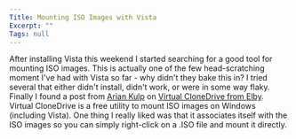 ```yaml
---
Title: Mounting ISO Images with Vista
Excerpt: ""
Tags: null
---
```

After installing Vista this weekend I started searching for a good tool for mounting ISO images. This is actually one of the few head-scratching moment I've had with Vista so far - why didn't they bake this in? 
 I tried several that either didn't install, didn't work, or were in some way flaky. Finally I found a post from <a title="Mounting an ISO image in Windows Vista" href="http://www.ariankulp.com/archive/2006/06/05/1261.aspx" target="_blank">Arian Kulp</a> on <a title="Virtual CloneDrive Download" href="http://www.elby.de/fun/software/index.html">Virtual CloneDrive from Elby</a>.
 Virtual CloneDrive is a free utility to mount ISO images on Windows (including Vista). One thing I really liked was that it associates itself with the ISO images so you can simply right-click on a .ISO file and mount it directly. 
